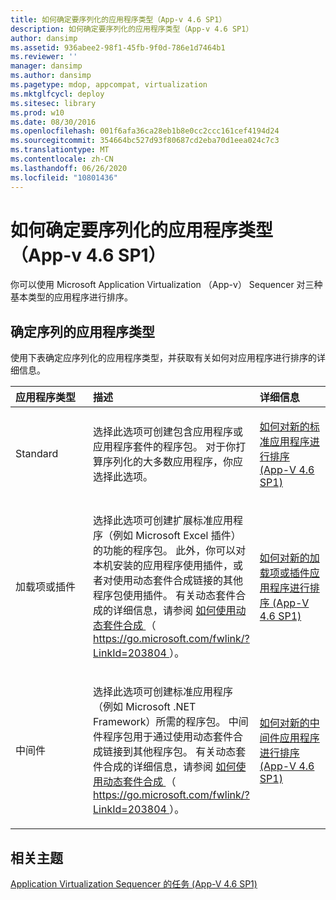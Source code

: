 ```yaml
---
title: 如何确定要序列化的应用程序类型（App-v 4.6 SP1）
description: 如何确定要序列化的应用程序类型（App-v 4.6 SP1）
author: dansimp
ms.assetid: 936abee2-98f1-45fb-9f0d-786e1d7464b1
ms.reviewer: ''
manager: dansimp
ms.author: dansimp
ms.pagetype: mdop, appcompat, virtualization
ms.mktglfcycl: deploy
ms.sitesec: library
ms.prod: w10
ms.date: 08/30/2016
ms.openlocfilehash: 001f6afa36ca28eb1b8e0cc2ccc161cef4194d24
ms.sourcegitcommit: 354664bc527d93f80687cd2eba70d1eea024c7c3
ms.translationtype: MT
ms.contentlocale: zh-CN
ms.lasthandoff: 06/26/2020
ms.locfileid: "10801436"
---
```

# 如何确定要序列化的应用程序类型（App-v 4.6 SP1）


你可以使用 Microsoft Application Virtualization （App-v） Sequencer 对三种基本类型的应用程序进行排序。

## 确定序列的应用程序类型


使用下表确定应序列化的应用程序类型，并获取有关如何对应用程序进行排序的详细信息。

<table>
<colgroup>
<col width="33%" />
<col width="33%" />
<col width="33%" />
</colgroup>
<thead>
<tr class="header">
<th align="left">应用程序类型</th>
<th align="left">描述</th>
<th align="left">详细信息</th>
</tr>
</thead>
<tbody>
<tr class="odd">
<td align="left"><p>Standard</p></td>
<td align="left"><p>选择此选项可创建包含应用程序或应用程序套件的程序包。 对于你打算序列化的大多数应用程序，你应选择此选项。</p></td>
<td align="left"><p><a href="how-to-sequence-a-new-standard-application--app-v-46-sp1-.md" data-raw-source="[How to Sequence a New Standard Application (App-V 4.6 SP1)](how-to-sequence-a-new-standard-application--app-v-46-sp1-.md)">如何对新的标准应用程序进行排序 (App-V 4.6 SP1)</a></p></td>
</tr>
<tr class="even">
<td align="left"><p>加载项或插件</p></td>
<td align="left"><p>选择此选项可创建扩展标准应用程序（例如 Microsoft Excel 插件）的功能的程序包。 此外，你可以对本机安装的应用程序使用插件，或者对使用动态套件合成链接的其他程序包使用插件。 有关动态套件合成的详细信息，请参阅 <a href="https://go.microsoft.com/fwlink/?LinkId=203804" data-raw-source="[How To Use Dynamic Suite Composition](https://go.microsoft.com/fwlink/?LinkId=203804)"> 如何使用动态套件合成 </a> （ <a href="https://go.microsoft.com/fwlink/?LinkId=203804" data-raw-source="https://go.microsoft.com/fwlink/?LinkId=203804"> https://go.microsoft.com/fwlink/?LinkId=203804 </a> ）。</p></td>
<td align="left"><p><a href="how-to-sequence-a-new-add-on-or-plug-in-application--app-v-46-sp1-.md" data-raw-source="[How to Sequence a New Add-on or Plug-in Application (App-V 4.6 SP1)](how-to-sequence-a-new-add-on-or-plug-in-application--app-v-46-sp1-.md)">如何对新的加载项或插件应用程序进行排序 (App-V 4.6 SP1)</a></p></td>
</tr>
<tr class="odd">
<td align="left"><p>中间件</p></td>
<td align="left"><p>选择此选项可创建标准应用程序（例如 Microsoft .NET Framework）所需的程序包。 中间件程序包用于通过使用动态套件合成链接到其他程序包。 有关动态套件合成的详细信息，请参阅 <a href="https://go.microsoft.com/fwlink/?LinkId=203804" data-raw-source="[How To Use Dynamic Suite Composition](https://go.microsoft.com/fwlink/?LinkId=203804)"> 如何使用动态套件合成 </a> （ <a href="https://go.microsoft.com/fwlink/?LinkId=203804" data-raw-source="https://go.microsoft.com/fwlink/?LinkId=203804"> https://go.microsoft.com/fwlink/?LinkId=203804 </a> ）。</p></td>
<td align="left"><p><a href="how-to-sequence-a-new-middleware-application--app-v-46-sp1-.md" data-raw-source="[How to Sequence a New Middleware Application (App-V 4.6 SP1)](how-to-sequence-a-new-middleware-application--app-v-46-sp1-.md)">如何对新的中间件应用程序进行排序 (App-V 4.6 SP1)</a></p></td>
</tr>
</tbody>
</table>

 

## 相关主题


[Application Virtualization Sequencer 的任务 (App-V 4.6 SP1)](tasks-for-the-application-virtualization-sequencer--app-v-46-sp1-.md)

 

 





